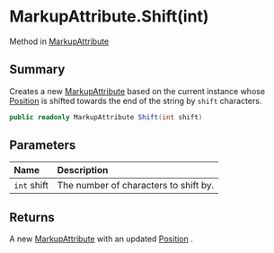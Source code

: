 # MarkupAttribute.Shift(int)

Method in [MarkupAttribute](/docs/api/csharp/yarn.markup.markupattribute.md)

## Summary


Creates a new  <a href="yarn.markup.markupattribute.md">MarkupAttribute</a>  based on the current
instance whose  <a href="yarn.markup.markupattribute.position.md">Position</a>  is shifted towards the end of
the string by  <code>shift</code>  characters.


```csharp
public readonly MarkupAttribute Shift(int shift)
```

## Parameters

|Name|Description|
|:---|:---|
|`int` shift|The number of characters to shift by.|

## Returns

A new  <a href="yarn.markup.markupattribute.md">MarkupAttribute</a>  with an updated  <a href="yarn.markup.markupattribute.position.md">Position</a> .

